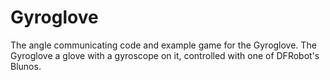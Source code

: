 Gyroglove
=========

The angle communicating code and example game for the Gyroglove. The Gyroglove a glove with a gyroscope on it, controlled with one of DFRobot's Blunos.
